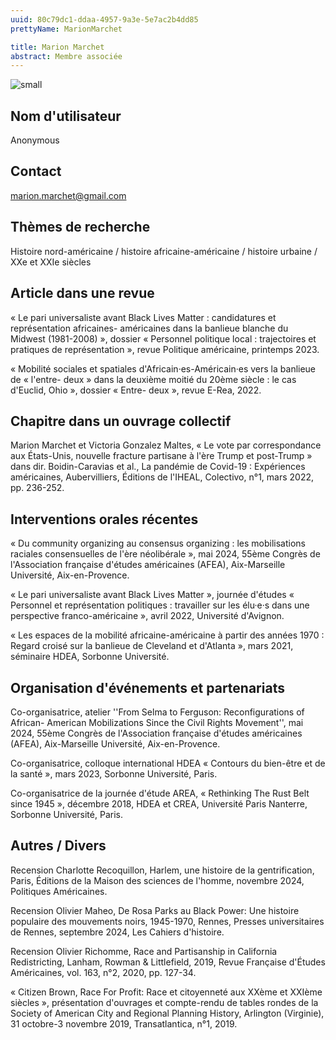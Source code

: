 ```yaml
---
uuid: 80c79dc1-ddaa-4957-9a3e-5e7ac2b4dd85
prettyName: MarionMarchet

title: Marion Marchet
abstract: Membre associée
---
```


![small](photo_id_2_1.jpg)

## ﻿Nom d'utilisateur

 Anonymous

## Contact

 marion.marchet@gmail.com

## Thèmes de recherche

 Histoire nord-américaine / histoire africaine-américaine / histoire urbaine / XXe et XXIe siècles

## Article dans une revue

 « Le pari universaliste avant Black Lives Matter : candidatures et représentation africaines- américaines dans la banlieue blanche du Midwest (1981-2008) », dossier « Personnel politique local : trajectoires et pratiques de représentation », revue Politique américaine, printemps 2023.

« Mobilité sociales et spatiales d'Africain·es-Américain·es vers la banlieue de « l'entre- deux » dans la deuxième moitié du 20ème siècle : le cas d'Euclid, Ohio », dossier « Entre- deux », revue E-Rea, 2022.

## Chapitre dans un ouvrage collectif

 Marion Marchet et Victoria Gonzalez Maltes, « Le vote par correspondance aux États-Unis, nouvelle fracture partisane à l'ère Trump et post-Trump » dans dir. Boidin-Caravias et al., La pandémie de Covid-19 : Expériences américaines, Aubervilliers, Éditions de l'IHEAL, Colectivo, n°1, mars 2022, pp. 236-252.

## Interventions orales récentes

 « Du community organizing au consensus organizing : les mobilisations raciales consensuelles de l'ère néolibérale », mai 2024, 55ème Congrès de l'Association française d'études américaines (AFEA), Aix-Marseille Université, Aix-en-Provence.

« Le pari universaliste avant Black Lives Matter », journée d'études « Personnel et représentation politiques : travailler sur les élu·e·s dans une perspective franco-américaine », avril 2022, Université d'Avignon.

« Les espaces de la mobilité africaine-américaine à partir des années 1970 : Regard croisé sur la banlieue de Cleveland et d'Atlanta », mars 2021, séminaire HDEA, Sorbonne Université.

## Organisation d'événements et partenariats

 Co-organisatrice, atelier ''From Selma to Ferguson: Reconfigurations of African- American Mobilizations Since the Civil Rights Movement'', mai 2024, 55ème Congrès de l'Association française d'études américaines (AFEA), Aix-Marseille Université, Aix-en-Provence.

Co-organisatrice, colloque international HDEA « Contours du bien-être et de la santé », mars 2023, Sorbonne Université, Paris. 

Co-organisatrice de la journée d'étude AREA, « Rethinking The Rust Belt since 1945 », décembre 2018, HDEA et CREA, Université Paris Nanterre, Sorbonne Université, Paris.

## Autres / Divers

 Recension Charlotte Recoquillon, Harlem, une histoire de la gentrification, Paris, Éditions de la Maison des sciences de l'homme, novembre 2024, Politiques Américaines.

Recension Olivier Maheo, De Rosa Parks au Black Power: Une histoire populaire des mouvements noirs, 1945-1970, Rennes, Presses universitaires de Rennes, septembre 2024, Les Cahiers d'histoire.

Recension Olivier Richomme, Race and Partisanship in California Redistricting, Lanham, Rowman & Littlefield, 2019, Revue Française d'Études Américaines, vol. 163, n°2, 2020, pp. 127-34.

« Citizen Brown, Race For Profit: Race et citoyenneté aux XXème et XXIème siècles », présentation d'ouvrages et compte-rendu de tables rondes de la Society of American City and Regional Planning History, Arlington (Virginie), 31 octobre-3 novembre 2019, Transatlantica, n°1, 2019.

